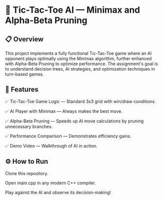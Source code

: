 # 🎯 Tic-Tac-Toe AI — Minimax and Alpha-Beta Pruning

## 📋 Overview
This project implements a fully functional Tic-Tac-Toe game where an AI opponent plays optimally using the Minimax algorithm, further enhanced with Alpha-Beta Pruning to optimize performance.
The assignment's goal is to understand decision trees, AI strategies, and optimization techniques in turn-based games.

## 🚀 Features
✅ Tic-Tac-Toe Game Logic — Standard 3x3 grid with win/draw conditions.

✅ AI Player with Minimax — Always makes the best move.

✅ Alpha-Beta Pruning — Speeds up AI move calculations by pruning unnecessary branches.

✅ Performance Comparison — Demonstrates efficiency gains.

✅ Demo Video — Walkthrough of AI in action.

## ⚙️ How to Run
Clone this repository.

Open main.cpp in any modern C++ compiler.

Play against the AI and observe its decision-making!
